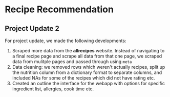 # Recipe Recommendation

## Project Update 2
For project update, we made the following developments:
  1. Scraped more data from the **allrecipes** website. Instead of navigating to a final recipe page and scrape all data from that one page, we scraped data from mulitple pages and passed through using `meta`
  2. Data cleaning: we removed rows which weren't actually recipes, split up the nutrition column from a dictionary format to separate columns, and included NAs for some of the recipes which did not have rating etc.
  3. Created an outline the interface for the webapp with options for specific ingredient list, allergies, cook time etc.
